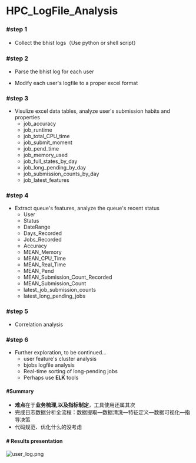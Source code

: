 # HPC_LogFile_Analysis

### #step 1

- Collect the bhist logs（Use python or shell script）

### #step 2

- Parse the bhist log for each user

- Modify each user's logfile to a proper excel format


### #step 3 

- Visulize excel data tables, analyze user's submission habits and properties
  - job_accuracy
  - job_runtime
  - job_total_CPU_time
  - job_submit_moment
  - job_pend_time
  - job_memory_used
  - job_full_states_by_day
  - job_long_pending_by_day
  - job_submission_counts_by_day
  - job_latest_features

### #step 4 

- Extract queue's features, analyze the queue's recent status
  - User 
  - Status
  - DateRange
  - Days_Recorded
  - Jobs_Recorded
  - Accuracy
  - MEAN_Memory
  - MEAN_CPU_Time
  - MEAN_Real_Time
  - MEAN_Pend
  - MEAN_Submission_Count_Recorded
  - MEAN_Submission_Count
  - latest_job_submission_counts
  - latest_long_pending_jobs

### #step 5

- Correlation analysis

### #step 6

- Further exploration, to be continued...
  - user feature's cluster analysis
  - bjobs logfile analysis
  - Real-time sorting of long-pending jobs 
  - Perhaps use **ELK** tools
#### #Summary

- **难点**在于**业务梳理,以及指标制定**，工具使用还属其次
- 完成日志数据分析全流程：数据提取—数据清洗—特征定义—数据可视化—指导决策
- 代码规范、优化什么的没考虑

#### # Results presentation

![user_log.png](https://i.loli.net/2021/05/29/cT3mBA8vMf5YRuX.jpg)

<!-- ![user_excel.png](https://i.loli.net/2021/05/29/RYbOTXVvrKGl7k2.jpg)

![JustQueue-2019-user_547maa_job_accuracy.png](https://i.loli.net/2021/05/29/l5jdLnQmXs71Zgc.png)

![JustQueue-2019-user_547maa_job_runtime.png](https://i.loli.net/2021/05/29/FdA92bZJYVhUeXN.png)

![JustQueue-2019-user_547maa_job_total_CPUtime.png](https://i.loli.net/2021/05/29/uL8sBzf5xQcy64j.png)

![JustQueue-2019-user_547maa_job_Submit_moment.png](https://i.loli.net/2021/05/29/MuO7i9qeGjKFTDr.png)

![JustQueue-2019-user_547maa_job_pend_time.png](https://i.loli.net/2021/05/29/DTaorbfZ92OvWp8.png)

![JustQueue-2019-user_547maa_job_memory_used.png](https://i.loli.net/2021/05/29/mGEahFsKARjZD5M.png)

![submission_status.png](https://i.loli.net/2021/05/29/9BCyezHwqv6LS5x.jpg)

![JustQueue-2019-user_547maa_job_long_pending_by_day.png](https://i.loli.net/2021/05/29/teumYXfV9yPKNOj.png)

![JustQueue-2019-user_547maa_job_long_pending_of_last_45_days.png](https://i.loli.net/2021/05/29/yXbuR6I31oOQ9Uc.png)

![JustQueue-2019-user_547maa_job_submission_counts_by_day.png](https://i.loli.net/2021/05/29/EsIiOZoHyY2xBez.png)

![JustQueue-2019-user_547maa_job_submission_counts_of_last_45_days.png](https://i.loli.net/2021/05/29/nhdiqbQrkFlLYtG.png)

![JustQueue-2019_last_30_days_job_count.png](https://i.loli.net/2021/05/29/65NBdzAjCE1b9Sl.png)

![part_of_queue_long_pending.png](https://i.loli.net/2021/05/29/zlAtIoYQkTqM2cN.jpg)

![JustQueue-2019_last_30_days_user_feature_collection.png](https://i.loli.net/2021/05/29/8x57ralnDBVeCQO.png) -->


